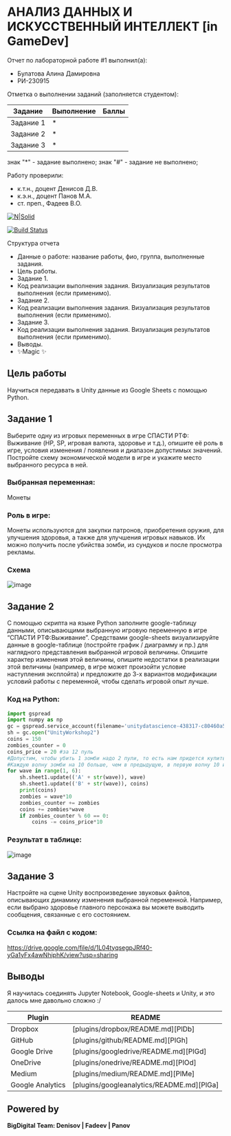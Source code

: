 # АНАЛИЗ ДАННЫХ И ИСКУССТВЕННЫЙ ИНТЕЛЛЕКТ [in GameDev]
Отчет по лабораторной работе #1 выполнил(а):
- Булатова Алина Дамировна
- РИ-230915
  
Отметка о выполнении заданий (заполняется студентом):

| Задание | Выполнение | Баллы |
| ------ | ------ | ------ |
| Задание 1 | * |  |
| Задание 2 | * |  |
| Задание 3 | * |  |

знак "*" - задание выполнено; знак "#" - задание не выполнено;

Работу проверили:
- к.т.н., доцент Денисов Д.В.
- к.э.н., доцент Панов М.А.
- ст. преп., Фадеев В.О.

[![N|Solid](https://cldup.com/dTxpPi9lDf.thumb.png)](https://nodesource.com/products/nsolid)

[![Build Status](https://travis-ci.org/joemccann/dillinger.svg?branch=master)](https://travis-ci.org/joemccann/dillinger)

Структура отчета

- Данные о работе: название работы, фио, группа, выполненные задания.
- Цель работы.
- Задание 1.
- Код реализации выполнения задания. Визуализация результатов выполнения (если применимо).
- Задание 2.
- Код реализации выполнения задания. Визуализация результатов выполнения (если применимо).
- Задание 3.
- Код реализации выполнения задания. Визуализация результатов выполнения (если применимо).
- Выводы.
- ✨Magic ✨

## Цель работы
Научиться передавать в Unity данные из Google Sheets с помощью Python.


## Задание 1
Выберите одну из игровых переменных в игре СПАСТИ РТФ: Выживание (HP, SP, игровая валюта, здоровье и т.д.), опишите её роль в игре, условия изменения / появления и диапазон допустимых значений. Постройте схему экономической модели в игре и укажите место выбранного ресурса в ней.

### Выбранная переменная:
Монеты

### Роль в игре:
Монеты используются для закупки патронов, приобретения оружия, для улучшения здоровья, а также для улучшения игровых навыков. Их можно получить после убийства зомби, из сундуков и после просмотра рекламы.

### Схема
![image](https://github.com/user-attachments/assets/a4e1be23-ce60-4630-950c-68c36d0c2ea2)


## Задание 2
С помощью скрипта на языке Python заполните google-таблицу данными, описывающими выбранную игровую переменную в игре “СПАСТИ РТФ:Выживание”. Средствами google-sheets визуализируйте данные в google-таблице (постройте график / диаграмму и пр.) для наглядного представления выбранной игровой величины. Опишите характер изменения этой величины, опишите недостатки в реализации этой величины (например, в игре может произойти условие наступления эксплойта) и предложите до 3-х вариантов модификации условий работы с переменной, чтобы сделать игровой опыт лучше.

### Код на Python:
```py
import gspread
import numpy as np
gc = gspread.service_account(filename='unitydatascience-438317-c80460a54663.json')
sh = gc.open("UnityWorkshop2")
coins = 150
zombies_counter = 0
coins_price = 20 #за 12 пуль
#Допустим, чтобы убить 1 зомби надо 2 пули, то есть нам придется купить пули, когда мы убьем 75 зомби
#Каждую волну зомби на 10 больше, чем в предыдущую, в первую волну 10 и в каждую волну за каждого зомби дают монет = номер волны
for wave in range(1, 6):
    sh.sheet1.update(('A' + str(wave)), wave)
    sh.sheet1.update(('B' + str(wave)), coins) 
    print(coins)
    zombies = wave*10
    zombies_counter += zombies    
    coins += zombies*wave    
    if zombies_counter % 60 == 0:    
        coins -= coins_price*10
```

### Результат в таблице:
![image](https://github.com/user-attachments/assets/1c4b21da-0b3a-44c8-8106-889fd21a1a8b)


## Задание 3
Настройте на сцене Unity воспроизведение звуковых файлов, описывающих динамику изменения выбранной переменной. Например, если выбрано здоровье главного персонажа вы можете выводить сообщения, связанные с его состоянием.

### Ссылка на файл с кодом:
https://drive.google.com/file/d/1L04tyqsegpJRf40-yGa1yFx4awNhiphK/view?usp=sharing

## Выводы
Я научилась соединять Jupyter Notebook, Google-sheets и Unity, и это далось мне давольно сложно :/


| Plugin | README |
| ------ | ------ |
| Dropbox | [plugins/dropbox/README.md][PlDb] |
| GitHub | [plugins/github/README.md][PlGh] |
| Google Drive | [plugins/googledrive/README.md][PlGd] |
| OneDrive | [plugins/onedrive/README.md][PlOd] |
| Medium | [plugins/medium/README.md][PlMe] |
| Google Analytics | [plugins/googleanalytics/README.md][PlGa] |

## Powered by

**BigDigital Team: Denisov | Fadeev | Panov**
